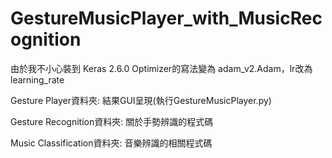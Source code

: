 # GestureMusicPlayer_with_MusicRecognition
由於我不小心裝到 Keras 2.6.0 Optimizer的寫法變為 adam_v2.Adam，lr改為learning_rate

Gesture Player資料夾: 結果GUI呈現(執行GestureMusicPlayer.py)

Gesture Recognition資料夾: 關於手勢辨識的程式碼

Music Classification資料夾: 音樂辨識的相關程式碼